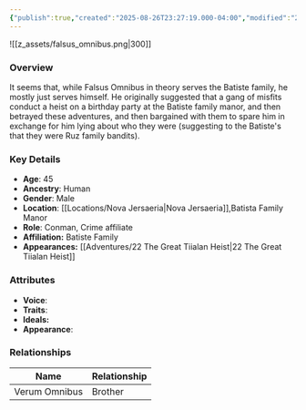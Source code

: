 ```yaml
---
{"publish":true,"created":"2025-08-26T23:27:19.000-04:00","modified":"2025-10-03T10:16:59.465-04:00","published":"2025-10-03T10:16:59.465-04:00","cssclasses":"","Age":"45","Ancestry":["Human"],"Gender":"Male","Location":["[[Nova Jersaeria]]","Batista Family Manor"],"Role":"Conman, Crime affiliate","Affiliation":"Batiste Family","Appearances":["[[22 The Great Tiialan Heist]]"]}
---
```



![[z_assets/falsus_omnibus.png|300]]

### Overview
It seems that, while Falsus Omnibus in theory serves the Batiste family, he mostly just serves himself. He originally suggested that a gang of misfits conduct a heist on a birthday party at the Batiste family manor, and then betrayed these adventures, and then bargained with them to spare him in exchange for him lying about who they were (suggesting to the Batiste's that they were Ruz family bandits). 

### Key Details
- **Age**: 45
- **Ancestry**: Human
- **Gender**: Male
- **Location**: [[Locations/Nova Jersaeria\|Nova Jersaeria]],Batista Family Manor
- **Role**: Conman, Crime affiliate
- **Affiliation:** Batiste Family
- **Appearances:** [[Adventures/22 The Great Tiialan Heist\|22 The Great Tiialan Heist]]

### Attributes
- **Voice**: 
- **Traits**: 
- **Ideals:** 
- **Appearance**: 

### Relationships

| Name          | Relationship |
| ------------- | ------------ |
| Verum Omnibus | Brother      |

